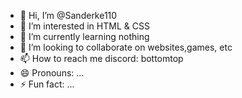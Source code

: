 - 👋 Hi, I’m @Sanderke110
- 👀 I’m interested in HTML & CSS
- 🌱 I’m currently learning nothing
- 💞️ I’m looking to collaborate on websites,games, etc
- 📫 How to reach me discord: bottomtop
- 😄 Pronouns: ...
- ⚡ Fun fact: ...

<!---
Sanderke110/Sanderke110 is a ✨ special ✨ repository because its `README.md` (this file) appears on your GitHub profile.
You can click the Preview link to take a look at your changes.
--->
